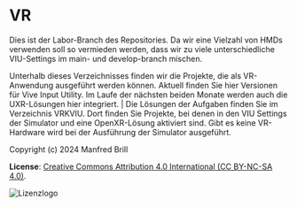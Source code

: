 # VR

Dies ist der Labor-Branch des Repositories. Da wir eine Vielzahl
von HMDs verwenden soll so vermieden werden, dass wir zu viele
unterschiedliche VIU-Settings im main- und develop-branch
mischen.

Unterhalb dieses Verzeichnisses finden wir die Projekte, die als VR-Anwendung
ausgeführt werden können. Aktuell finden Sie hier Versionen für Vive Input Utility.
Im Laufe der nächsten beiden Monate werden auch die UXR-Lösungen hier integriert.
                   |
Die Lösungen der Aufgaben finden Sie im Verzeichnis VRKVIU. Dort finden Sie Projekte,
bei denen in den VIU Settings der Simulator und eine OpenXR-Lösung aktiviert sind.
Gibt es keine VR-Hardware wird bei der Ausführung der Simulator ausgeführt.


Copyright (c) 2024 Manfred Brill

**License**: [Creative Commons Attribution 4.0 International (CC BY-NC-SA 4.0)](https://creativecommons.org/licenses/by-nc-sa/4.0/).  

![Lizenzlogo](https://licensebuttons.net/l/by-nc-sa/3.0/de/88x31.png)
